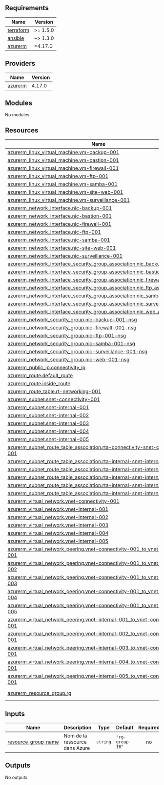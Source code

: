 ## Requirements

| Name | Version |
|------|---------|
| <a name="requirement_terraform"></a> [terraform](#requirement\_terraform) | >= 1.5.0 |
| <a name="requirement_ansible"></a> [ansible](#requirement\_ansible) | ~> 1.3.0 |
| <a name="requirement_azurerm"></a> [azurerm](#requirement\_azurerm) | =4.17.0 |

## Providers

| Name | Version |
|------|---------|
| <a name="provider_azurerm"></a> [azurerm](#provider\_azurerm) | 4.17.0 |

## Modules

No modules.

## Resources

| Name | Type |
|------|------|
| [azurerm_linux_virtual_machine.vm-backup-001](https://registry.terraform.io/providers/hashicorp/azurerm/4.17.0/docs/resources/linux_virtual_machine) | resource |
| [azurerm_linux_virtual_machine.vm-bastion-001](https://registry.terraform.io/providers/hashicorp/azurerm/4.17.0/docs/resources/linux_virtual_machine) | resource |
| [azurerm_linux_virtual_machine.vm-firewall-001](https://registry.terraform.io/providers/hashicorp/azurerm/4.17.0/docs/resources/linux_virtual_machine) | resource |
| [azurerm_linux_virtual_machine.vm-ftp-001](https://registry.terraform.io/providers/hashicorp/azurerm/4.17.0/docs/resources/linux_virtual_machine) | resource |
| [azurerm_linux_virtual_machine.vm-samba-001](https://registry.terraform.io/providers/hashicorp/azurerm/4.17.0/docs/resources/linux_virtual_machine) | resource |
| [azurerm_linux_virtual_machine.vm-site-web-001](https://registry.terraform.io/providers/hashicorp/azurerm/4.17.0/docs/resources/linux_virtual_machine) | resource |
| [azurerm_linux_virtual_machine.vm-surveillance-001](https://registry.terraform.io/providers/hashicorp/azurerm/4.17.0/docs/resources/linux_virtual_machine) | resource |
| [azurerm_network_interface.nic-backup-001](https://registry.terraform.io/providers/hashicorp/azurerm/4.17.0/docs/resources/network_interface) | resource |
| [azurerm_network_interface.nic-bastion-001](https://registry.terraform.io/providers/hashicorp/azurerm/4.17.0/docs/resources/network_interface) | resource |
| [azurerm_network_interface.nic-firewall-001](https://registry.terraform.io/providers/hashicorp/azurerm/4.17.0/docs/resources/network_interface) | resource |
| [azurerm_network_interface.nic-ftp-001](https://registry.terraform.io/providers/hashicorp/azurerm/4.17.0/docs/resources/network_interface) | resource |
| [azurerm_network_interface.nic-samba-001](https://registry.terraform.io/providers/hashicorp/azurerm/4.17.0/docs/resources/network_interface) | resource |
| [azurerm_network_interface.nic-site-web-001](https://registry.terraform.io/providers/hashicorp/azurerm/4.17.0/docs/resources/network_interface) | resource |
| [azurerm_network_interface.nic-surveillance-001](https://registry.terraform.io/providers/hashicorp/azurerm/4.17.0/docs/resources/network_interface) | resource |
| [azurerm_network_interface_security_group_association.nic_backup_assoc](https://registry.terraform.io/providers/hashicorp/azurerm/4.17.0/docs/resources/network_interface_security_group_association) | resource |
| [azurerm_network_interface_security_group_association.nic_bastion_assoc](https://registry.terraform.io/providers/hashicorp/azurerm/4.17.0/docs/resources/network_interface_security_group_association) | resource |
| [azurerm_network_interface_security_group_association.nic_firewall_assoc](https://registry.terraform.io/providers/hashicorp/azurerm/4.17.0/docs/resources/network_interface_security_group_association) | resource |
| [azurerm_network_interface_security_group_association.nic_ftp_assoc](https://registry.terraform.io/providers/hashicorp/azurerm/4.17.0/docs/resources/network_interface_security_group_association) | resource |
| [azurerm_network_interface_security_group_association.nic_samba_assoc](https://registry.terraform.io/providers/hashicorp/azurerm/4.17.0/docs/resources/network_interface_security_group_association) | resource |
| [azurerm_network_interface_security_group_association.nic_surveillance_assoc](https://registry.terraform.io/providers/hashicorp/azurerm/4.17.0/docs/resources/network_interface_security_group_association) | resource |
| [azurerm_network_interface_security_group_association.nic_web_assoc](https://registry.terraform.io/providers/hashicorp/azurerm/4.17.0/docs/resources/network_interface_security_group_association) | resource |
| [azurerm_network_security_group.nic-backup-001-nsg](https://registry.terraform.io/providers/hashicorp/azurerm/4.17.0/docs/resources/network_security_group) | resource |
| [azurerm_network_security_group.nic-firewall-001-nsg](https://registry.terraform.io/providers/hashicorp/azurerm/4.17.0/docs/resources/network_security_group) | resource |
| [azurerm_network_security_group.nic-ftp-001-nsg](https://registry.terraform.io/providers/hashicorp/azurerm/4.17.0/docs/resources/network_security_group) | resource |
| [azurerm_network_security_group.nic-samba-001-nsg](https://registry.terraform.io/providers/hashicorp/azurerm/4.17.0/docs/resources/network_security_group) | resource |
| [azurerm_network_security_group.nic-surveillance-001-nsg](https://registry.terraform.io/providers/hashicorp/azurerm/4.17.0/docs/resources/network_security_group) | resource |
| [azurerm_network_security_group.nic-web-001-nsg](https://registry.terraform.io/providers/hashicorp/azurerm/4.17.0/docs/resources/network_security_group) | resource |
| [azurerm_public_ip.connectivity_ip](https://registry.terraform.io/providers/hashicorp/azurerm/4.17.0/docs/resources/public_ip) | resource |
| [azurerm_route.default_route](https://registry.terraform.io/providers/hashicorp/azurerm/4.17.0/docs/resources/route) | resource |
| [azurerm_route.inside_route](https://registry.terraform.io/providers/hashicorp/azurerm/4.17.0/docs/resources/route) | resource |
| [azurerm_route_table.rt-networking-001](https://registry.terraform.io/providers/hashicorp/azurerm/4.17.0/docs/resources/route_table) | resource |
| [azurerm_subnet.snet-connectivity-001](https://registry.terraform.io/providers/hashicorp/azurerm/4.17.0/docs/resources/subnet) | resource |
| [azurerm_subnet.snet-internal-001](https://registry.terraform.io/providers/hashicorp/azurerm/4.17.0/docs/resources/subnet) | resource |
| [azurerm_subnet.snet-internal-002](https://registry.terraform.io/providers/hashicorp/azurerm/4.17.0/docs/resources/subnet) | resource |
| [azurerm_subnet.snet-internal-003](https://registry.terraform.io/providers/hashicorp/azurerm/4.17.0/docs/resources/subnet) | resource |
| [azurerm_subnet.snet-internal-004](https://registry.terraform.io/providers/hashicorp/azurerm/4.17.0/docs/resources/subnet) | resource |
| [azurerm_subnet.snet-internal-005](https://registry.terraform.io/providers/hashicorp/azurerm/4.17.0/docs/resources/subnet) | resource |
| [azurerm_subnet_route_table_association.rta-connectivity-snet-connectivity-001](https://registry.terraform.io/providers/hashicorp/azurerm/4.17.0/docs/resources/subnet_route_table_association) | resource |
| [azurerm_subnet_route_table_association.rta-internal-snet-internal-001](https://registry.terraform.io/providers/hashicorp/azurerm/4.17.0/docs/resources/subnet_route_table_association) | resource |
| [azurerm_subnet_route_table_association.rta-internal-snet-internal-002](https://registry.terraform.io/providers/hashicorp/azurerm/4.17.0/docs/resources/subnet_route_table_association) | resource |
| [azurerm_subnet_route_table_association.rta-internal-snet-internal-003](https://registry.terraform.io/providers/hashicorp/azurerm/4.17.0/docs/resources/subnet_route_table_association) | resource |
| [azurerm_subnet_route_table_association.rta-internal-snet-internal-004](https://registry.terraform.io/providers/hashicorp/azurerm/4.17.0/docs/resources/subnet_route_table_association) | resource |
| [azurerm_subnet_route_table_association.rta-internal-snet-internal-005](https://registry.terraform.io/providers/hashicorp/azurerm/4.17.0/docs/resources/subnet_route_table_association) | resource |
| [azurerm_virtual_network.vnet-connectivity-001](https://registry.terraform.io/providers/hashicorp/azurerm/4.17.0/docs/resources/virtual_network) | resource |
| [azurerm_virtual_network.vnet-internal-001](https://registry.terraform.io/providers/hashicorp/azurerm/4.17.0/docs/resources/virtual_network) | resource |
| [azurerm_virtual_network.vnet-internal-002](https://registry.terraform.io/providers/hashicorp/azurerm/4.17.0/docs/resources/virtual_network) | resource |
| [azurerm_virtual_network.vnet-internal-003](https://registry.terraform.io/providers/hashicorp/azurerm/4.17.0/docs/resources/virtual_network) | resource |
| [azurerm_virtual_network.vnet-internal-004](https://registry.terraform.io/providers/hashicorp/azurerm/4.17.0/docs/resources/virtual_network) | resource |
| [azurerm_virtual_network.vnet-internal-005](https://registry.terraform.io/providers/hashicorp/azurerm/4.17.0/docs/resources/virtual_network) | resource |
| [azurerm_virtual_network_peering.vnet-connectivity-001_to_vnet-internal-001](https://registry.terraform.io/providers/hashicorp/azurerm/4.17.0/docs/resources/virtual_network_peering) | resource |
| [azurerm_virtual_network_peering.vnet-connectivity-001_to_vnet-internal-002](https://registry.terraform.io/providers/hashicorp/azurerm/4.17.0/docs/resources/virtual_network_peering) | resource |
| [azurerm_virtual_network_peering.vnet-connectivity-001_to_vnet-internal-003](https://registry.terraform.io/providers/hashicorp/azurerm/4.17.0/docs/resources/virtual_network_peering) | resource |
| [azurerm_virtual_network_peering.vnet-connectivity-001_to_vnet-internal-004](https://registry.terraform.io/providers/hashicorp/azurerm/4.17.0/docs/resources/virtual_network_peering) | resource |
| [azurerm_virtual_network_peering.vnet-connectivity-001_to_vnet-internal-005](https://registry.terraform.io/providers/hashicorp/azurerm/4.17.0/docs/resources/virtual_network_peering) | resource |
| [azurerm_virtual_network_peering.vnet-internal-001_to_vnet-connectivity-001](https://registry.terraform.io/providers/hashicorp/azurerm/4.17.0/docs/resources/virtual_network_peering) | resource |
| [azurerm_virtual_network_peering.vnet-internal-002_to_vnet-connectivity-001](https://registry.terraform.io/providers/hashicorp/azurerm/4.17.0/docs/resources/virtual_network_peering) | resource |
| [azurerm_virtual_network_peering.vnet-internal-003_to_vnet-connectivity-001](https://registry.terraform.io/providers/hashicorp/azurerm/4.17.0/docs/resources/virtual_network_peering) | resource |
| [azurerm_virtual_network_peering.vnet-internal-004_to_vnet-connectivity-001](https://registry.terraform.io/providers/hashicorp/azurerm/4.17.0/docs/resources/virtual_network_peering) | resource |
| [azurerm_virtual_network_peering.vnet-internal-005_to_vnet-connectivity-001](https://registry.terraform.io/providers/hashicorp/azurerm/4.17.0/docs/resources/virtual_network_peering) | resource |
| [azurerm_resource_group.rg](https://registry.terraform.io/providers/hashicorp/azurerm/4.17.0/docs/data-sources/resource_group) | data source |

## Inputs

| Name | Description | Type | Default | Required |
|------|-------------|------|---------|:--------:|
| <a name="input_resource_group_name"></a> [resource\_group\_name](#input\_resource\_group\_name) | Nom de la ressource dans Azure | `string` | `"rg-group-16"` | no |

## Outputs

No outputs.
